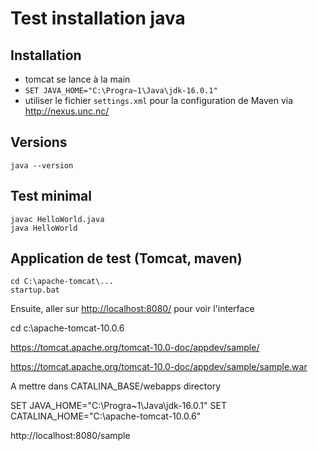 Test installation java
========================

Installation
------------

- tomcat se lance à la main
- `SET JAVA_HOME="C:\Progra~1\Java\jdk-16.0.1"`
- utiliser le fichier `settings.xml` pour la configuration de Maven via <http://nexus.unc.nc/>

Versions
--------

```shell
java --version
```

Test minimal
------------

```shell
javac HelloWorld.java
java HelloWorld
```

Application de test (Tomcat, maven)
-----------------------------------

```shell
cd C:\apache-tomcat\...
startup.bat
```

Ensuite, aller sur <http://localhost:8080/> pour voir l'interface


cd c:\apache-tomcat-10.0.6

https://tomcat.apache.org/tomcat-10.0-doc/appdev/sample/

https://tomcat.apache.org/tomcat-10.0-doc/appdev/sample/sample.war

A mettre dans CATALINA_BASE/webapps directory

SET JAVA_HOME="C:\Progra~1\Java\jdk-16.0.1\"
SET CATALINA_HOME="C:\apache-tomcat-10.0.6\"

http://localhost:8080/sample